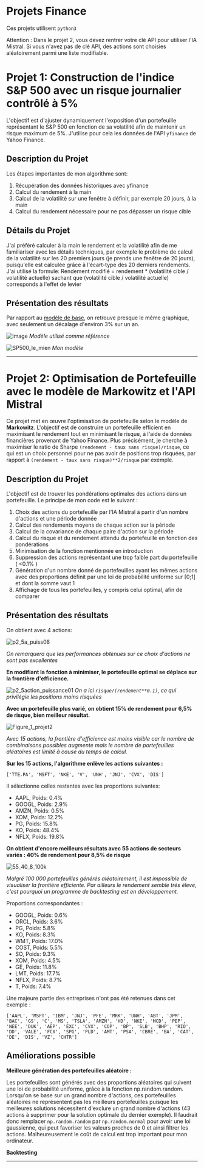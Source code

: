 # Projets Finance 


Ces projets utilisent `python3`

Attention : Dans le projet 2, vous devez rentrer votre clé API pour utiliser l'IA Mistral. Si vous n'avez pas de clé API, des actions sont choisies aléatoirement parmi une liste modifiable.
# Projet 1: Construction de l'indice S&P 500 avec un risque journalier contrôlé à 5%

L'objectif est d'ajuster dynamiquement l'exposition d'un portefeuille représentant le S&P 500 en fonction de sa volatilité afin de maintenir un risque maximum de 5%. J'utilise pour cela les données de l'API `yfinance` de Yahoo Finance.

## Description du Projet

Les étapes importantes de mon algorithme sont:

1. Récupération des données historiques avec yfinance
2. Calcul du rendement à la main
3. Calcul de la volatilité sur une fenêtre à définir, par exemple 20 jours, à la main
4. Calcul du rendement nécessaire pour ne pas dépasser un risque cible

## Détails du Projet

J'ai préféré calculer à la main le rendement et la volatilité afin de me familiariser avec les détails techniques, par exemple le problème de calcul de la volatilité sur les 20 premiers jours (je prends une fenêtre de 20 jours), puisqu'elle est calculée grâce à l'écart-type des 20 derniers rendements.
J'ai utilisé la formule:
Rendement modifié = rendement * (volatilité cible / volatilité actuelle)
sachant que (volatilité cible / volatilité actuelle) corresponds à l'effet de levier

## Présentation des résultats
Par rapport au [modèle de base](https://www.spglobal.com/spdji/en/indices/multi-asset/sp-500-daily-risk-control-5-index/#overview), on retrouve presque le même graphique, avec seulement un décalage d'environ 3% sur un an.



![image](https://github.com/user-attachments/assets/ab26c652-308f-4ba0-8276-50e3b983942c)
*Modèle utilisé comme référence*

![SP500_le_mien](https://github.com/user-attachments/assets/96cc1b53-a108-4230-ae73-cc5de319ec41)
*Mon modèle*


---


# Projet 2: Optimisation de Portefeuille avec le modèle de Markowitz et l'API Mistral

Ce projet met en œuvre l'optimisation de portefeuille selon le modèle de **Markowitz**. L'objectif est de construire un portefeuille efficient en maximisant le rendement tout en minimisant le risque, à l'aide de données financières provenant de Yahoo Finance. Plus précisément, je cherche à maximiser le ratio de Sharpe `(rendement - taux sans risque)/risque`, ce qui est un choix personnel pour ne pas avoir de positions trop risquées, par rapport à `(rendement - taux sans risque)**2/risque` par exemple. 


## Description du Projet

L'objectif est de trouver les pondérations optimales des actions dans un portefeuille. Le principe de mon code est le suivant :

1. Choix des actions du portefeuille par l'IA Mistral à partir d'un nombre d'actions et une période donnée
2. Calcul des rendements moyens de chaque action sur la période
3. Calcul de la covariance de chaque paire d'action sur la période
4. Calcul du risque et du rendement attendu du portefeuille en fonction des pondérations
5. Minimisation de la fonction mentionnée en introduction
6. Suppression des actions représentant une trop faible part du portefeuille ( <0.1% )
7. Génération d'un nombre donné de portefeuilles ayant les mêmes actions avec des proportions définit par une loi de probabilité uniforme sur [0;1] et dont la somme vaut 1
8. Affichage de tous les portefeuilles, y compris celui optimal, afin de comparer



## Présentation des résultats


On obtient avec 4 actions:

![p2_5a_puiss08](https://github.com/user-attachments/assets/23492b3a-4ac7-4681-8a03-375796ebb58b)

*On remarquera que les performances obtenues sur ce choix d'actions ne sont pas excellentes*

**En modifiant la fonction à minimiser, le portefeuille optimal se déplace sur la frontière d'efficience.**



![p2_5action_puissance01](https://github.com/user-attachments/assets/d3daf5f4-415f-40ca-a271-bc326b1c00ed)
*On a ici `risque/(rendement**0.1)`, ce qui privilégie les positions moins risquées*



**Avec un portefeuille plus varié, on obtient 15% de rendement pour 6,5% de risque, bien meilleur résultat.**



![Figure_1_projet2](https://github.com/user-attachments/assets/cc11c918-98fd-4b63-8c93-0d36efb651c8)

*Avec 15 actions, la frontière d'efficience est moins visible car le nombre de combinaisons possibles augmente mais le nombre de portefeuilles aléatoires est limité à cause du temps de calcul.*

**Sur les 15 actions, l'algorithme enlève les actions suivantes :**

`['TTE.PA', 'MSFT', 'NKE', 'V', 'UNH', 'JNJ', 'CVX', 'DIS']`

Il sélectionne celles restantes avec les proportions suivantes:


- AAPL, Poids: 0.4%
- GOOGL, Poids: 2.9%
- AMZN, Poids: 0.5%
- XOM, Poids: 12.2%
- PG, Poids: 15.8%
- KO, Poids: 48.4%
- NFLX, Poids: 19.8%


**On obtient d'encore meilleurs résultats avec 55 actions de secteurs variés : 40% de rendement pour 8,5% de risque**

![55_40_8_100k](https://github.com/user-attachments/assets/c2d744f2-ee99-4a92-aba5-d08e944eecdd)

*Malgré 100 000 portefeuilles générés aléatoirement, il est impossible de visualiser la frontière efficiente. Par ailleurs le rendement semble très élevé, c'est pourquoi un programme de backtesting est en développement.*



Proportions correspondantes :

- GOOGL, Poids: 0.6%
- ORCL, Poids: 3.6%
- PG, Poids: 5.8%
- KO, Poids: 8.3%
- WMT, Poids: 17.0%
- COST, Poids: 5.5%
- SO, Poids: 9.3%
- XOM, Poids: 4.5%
- GE, Poids: 11.8%
- LMT, Poids: 17.7%
- NFLX, Poids: 8.7%
- T, Poids: 7.4%


Une majeure partie des entreprises n'ont pas été retenues dans cet exemple :

`['AAPL', 'MSFT', 'IBM', 'JNJ', 'PFE', 'MRK', 'UNH', 'ABT', 'JPM', 'BAC', 'GS', 'C', 'MS', 'TSLA', 'AMZN', 'HD', 'NKE', 'MCD', 'PEP', 'NEE', 'DUK', 'AEP', 'EXC', 'CVX', 'COP', 'BP', 'SLB', 'BHP', 'RIO', 'DD', 'VALE', 'FCX', 'SPG', 'PLD', 'AMT', 'PSA', 'CBRE', 'BA', 'CAT', 'DE', 'DIS', 'VZ', 'CHTR']`

## Améliorations possible

**Meilleure génération des portefeuilles aléatoire :**

Les portefeuilles sont générés avec des proportions aléatoires qui suivent une loi de probabilité uniforme, grâce à la fonction np.random.random. Lorsqu'on se base sur un grand nombre d'actions, ces portefeuilles aléatoires ne représentent pas les meilleurs portefeuilles puisque les meilleures solutions nécessitent d'exclure un grand nombre d'actions (43 actions à supprimer pour la solution optimale du dernier exemple). Il faudrait donc remplacer `np.random.random` par `np.random.normal` pour avoir une loi gaussienne, qui peut favoriser les valeurs proches de 0 et ainsi filtrer les actions. Malheureusement le coût de calcul est trop important pour mon ordinateur.

**Backtesting**



---


